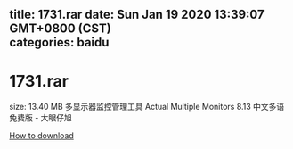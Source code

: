 
title: 1731.rar
date: Sun Jan 19 2020 13:39:07 GMT+0800 (CST)    
categories: baidu
---

# 1731.rar
size: 13.40 MB
 多显示器监控管理工具 Actual Multiple Monitors 8.13 中文多语免费版 - 大眼仔旭
 

[How to download](https://bpcam.bemobtrk.com/go/2ceec3aa-1ca2-46d6-b9ff-aaa5c184517c?jno=3108)